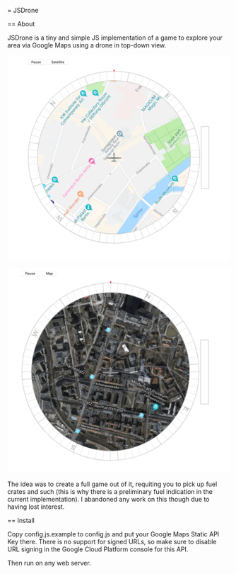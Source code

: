= JSDrone

== About

JSDrone is a tiny and simple JS implementation of a game to explore your area
via Google Maps using a drone in top-down view.

![Map View](https://raw.githubusercontent.com/agranig/jsdrone/master/assets/screen-map.png)

![Satellite View](https://raw.githubusercontent.com/agranig/jsdrone/master/assets/screen-sat.png)

The idea was to create a full game out of it, requiting you to pick up fuel crates and such (this is
why there is a preliminary fuel indication in the current implementation). I abandoned any work on
this though due to having lost interest.

== Install

Copy config.js.example to config.js and put your Google Maps Static API Key there. There is no support for
signed URLs, so make sure to disable URL signing in the Google Cloud Platform console for this API.

Then run on any web server.

